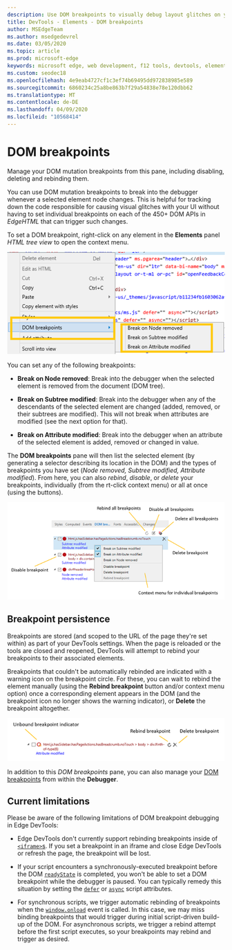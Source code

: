 ```yaml
---
description: Use DOM breakpoints to visually debug layout glitches on your page
title: DevTools - Elements - DOM breakpoints
author: MSEdgeTeam
ms.author: msedgedevrel
ms.date: 03/05/2020
ms.topic: article
ms.prod: microsoft-edge
keywords: microsoft edge, web development, f12 tools, devtools, elements, dom breakpoints, dom mutation
ms.custom: seodec18
ms.openlocfilehash: 4e9eab4727cf1c3ef74b69495dd972838985e589
ms.sourcegitcommit: 6860234c25a8be863b7f29a54838e78e120dbb62
ms.translationtype: MT
ms.contentlocale: de-DE
ms.lasthandoff: 04/09/2020
ms.locfileid: "10568414"
---
```

# DOM breakpoints

Manage your DOM mutation breakpoints from this pane, including disabling, deleting and rebinding them.

You can use DOM mutation breakpoints to break into the debugger whenever a selected element node changes. This is helpful for tracking down the code responsible for causing visual glitches with your UI without having to set individual breakpoints on each of the 450+ DOM APIs in *EdgeHTML* that can trigger such changes. 

To set a DOM breakpoint, right-click on any element in the **Elements** panel *HTML tree view* to open the context menu.

![DOM Breakpoints context menu](../media/elements_dom_breakpoints_contextmenu.png)

You can set any of the following breakpoints:

 - **Break on Node removed**: Break into the debugger when the selected element is removed from the document (DOM tree).

 - **Break on Subtree modified**: Break into the debugger when any of the descendants of the selected element are changed (added, removed, or their subtrees are modified). This will not break when attributes are modified (see the next option for that).

 - **Break on Attribute modified**: Break into the debugger when an attribute of the selected element is added, removed or changed in value.

The **DOM breakpoints** pane will then list the selected element (by generating a selector describing its location in the DOM) and the types of breakpoints you have set (*Node removed, Subtree modified, Attribute modified*). From here, you can also *rebind*, *disable*, or *delete* your breakpoints, individually (from the rt-click context menu) or all at once (using the buttons).

![DOM breakpoints pane](../media/elements_dom_breakpoints.png)

## Breakpoint persistence

Breakpoints are stored (and scoped to the URL of the page they're set within) as part of your DevTools settings. When the page is reloaded or the tools are closed and reopened, DevTools will attempt to rebind your breakpoints to their associated elements.

Breakpoints that couldn't be automatically rebinded are indicated with a warning icon on the breakpoint circle. For these, you can wait to rebind the element manually (using the **Rebind breakpoint** button and/or context menu option) once a corresponding element appears in the DOM (and the breakpoint icon no longer shows the warning indicator), or **Delete** the breakpoint altogether.

![Unbound breakpoint indicator](../media/elements_dom_breakpoint_unbound.png)

In addition to this *DOM breakpoints* pane, you can also manage your [DOM breakpoints](../debugger.md#dom-breakpoints) from within the **Debugger**.

## Current limitations

Please be aware of the following limitations of DOM breakpoint debugging in Edge DevTools:

- Edge DevTools don't currently support rebinding breakpoints inside of [`<iframe>`s](https://developer.mozilla.org/docs/Web/HTML/Element/iframe). If you set a breakpoint in an iframe and close Edge DevTools or refresh the page, the breakpoint will be lost.

- If your script encounters a synchronously-executed breakpoint before the DOM [`readyState`](https://developer.mozilla.org/docs/Web/API/Document/readyState) is completed, you won't be able to set a DOM breakpoint while the debugger is paused. You can typically remedy this situation by setting the [`defer`](https://developer.mozilla.org/docs/Web/HTML/Element/script#Attributes) or [`async`](https://developer.mozilla.org/docs/Web/HTML/Element/script#Attributes) script attributes.

- For synchronous scripts, we trigger automatic rebinding of breakpoints when the [`window.onload`](https://developer.mozilla.org/docs/Web/API/GlobalEventHandlers/onload) event is called. In this case, we may miss binding breakpoints that would trigger during initial script-driven build-up of the DOM. For asynchronous scripts, we trigger a rebind attempt before the first script executes, so your breakpoints may rebind and trigger as desired.
